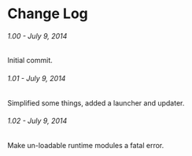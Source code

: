 Change Log
==========
###### 1.00 - July 9, 2014
Initial commit.

###### 1.01 - July 9, 2014
Simplified some things, added a launcher and updater.

###### 1.02 - July 9, 2014
Make un-loadable runtime modules a fatal error.
